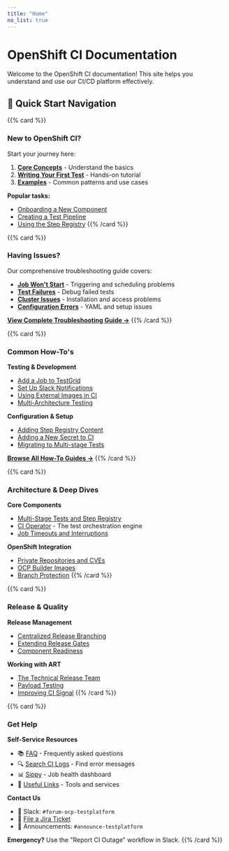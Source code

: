 ```yaml
---
title: "Home"
no_list: true
---
```


# OpenShift CI Documentation

Welcome to the OpenShift CI documentation! This site helps you understand and use our CI/CD platform effectively.

## 🎯 Quick Start Navigation

{{% card %}}
### New to OpenShift CI?

Start your journey here:
1. **[Core Concepts](/docs/getting-started/concepts)** - Understand the basics
2. **[Writing Your First Test](/docs/getting-started/writing-first-test)** - Hands-on tutorial
3. **[Examples](/docs/getting-started/examples)** - Common patterns and use cases

**Popular tasks:**
- [Onboarding a New Component](/docs/how-tos/onboarding-a-new-component)
- [Creating a Test Pipeline](/docs/how-tos/creating-a-pipeline)
- [Using the Step Registry](https://steps.ci.openshift.org/)
{{% /card %}}

{{% card %}}
### Having Issues?

Our comprehensive troubleshooting guide covers:
- **[Job Won't Start](/docs/troubleshooting/job-execution-issues)** - Triggering and scheduling problems
- **[Test Failures](/docs/troubleshooting/debugging-failed-jobs)** - Debug failed tests
- **[Cluster Issues](/docs/troubleshooting/cluster-problems)** - Installation and access problems
- **[Configuration Errors](/docs/troubleshooting/configuration-issues)** - YAML and setup issues

**[View Complete Troubleshooting Guide →](/docs/troubleshooting/)**
{{% /card %}}

{{% card %}}
### Common How-To's

**Testing & Development**
- [Add a Job to TestGrid](/docs/how-tos/add-jobs-to-testgrid)
- [Set Up Slack Notifications](/docs/how-tos/notification)
- [Using External Images in CI](/docs/how-tos/external-images)
- [Multi-Architecture Testing](/docs/how-tos/multi-architecture)

**Configuration & Setup**
- [Adding Step Registry Content](/docs/how-tos/adding-changing-step-registry-content/)
- [Adding a New Secret to CI](/docs/how-tos/adding-a-new-secret-to-ci)
- [Migrating to Multi-stage Tests](/docs/how-tos/migrating-template-jobs-to-multistage)

**[Browse All How-To Guides →](/docs/how-tos/)**
{{% /card %}}

{{% card %}}
### Architecture & Deep Dives

**Core Components**
- [Multi-Stage Tests and Step Registry](/docs/architecture/step-registry)
- [CI Operator](/docs/architecture/ci-operator) - The test orchestration engine
- [Job Timeouts and Interruptions](/docs/architecture/timeouts)

**OpenShift Integration**
- [Private Repositories and CVEs](/docs/architecture/private-repositories)
- [OCP Builder Images](/docs/architecture/images)
- [Branch Protection](/docs/architecture/branch-protection)
{{% /card %}}

{{% card %}}
### Release & Quality

**Release Management**
- [Centralized Release Branching](/docs/architecture/branching)
- [Extending Release Gates](/docs/architecture/release-gating)
- [Component Readiness](/docs/release-oversight/component-readiness)

**Working with ART**
- [The Technical Release Team](/docs/release-oversight/the-technical-release-team)
- [Payload Testing](/docs/release-oversight/payload-testing)
- [Improving CI Signal](/docs/release-oversight/improving-ci-signal)
{{% /card %}}

{{% card %}}
### Get Help

**Self-Service Resources**
- 📚 [FAQ](/docs/getting-started/helpdesk-faq) - Frequently asked questions
- 🔍 [Search CI Logs](https://search.ci.openshift.org/) - Find error messages
- 📊 [Sippy](https://sippy.dptools.openshift.org/) - Job health dashboard
- 🔗 [Useful Links](/docs/getting-started/useful-links) - Tools and services

**Contact Us**
- 💬 Slack: `#forum-ocp-testplatform`
- 🎫 [File a Jira Ticket](https://issues.redhat.com/projects/DPTP)
- 📢 Announcements: `#announce-testplatform`

**Emergency?** Use the "Report CI Outage" workflow in Slack.
{{% /card %}}

<br><br><br><br><br><br><br><br><br><br><br><br><br><br><br><br><br><br><br><br><br><br><br><br><br><br><br><br><br><br><br><br>
